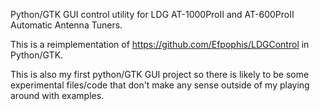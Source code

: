 Python/GTK GUI control utility for LDG AT-1000ProII and AT-600ProII Automatic Antenna Tuners.

This is a reimplementation of https://github.com/Efpophis/LDGControl in Python/GTK.

This is also my first python/GTK GUI project so there is likely to be some experimental
files/code that don't make any sense outside of my playing around with examples.
